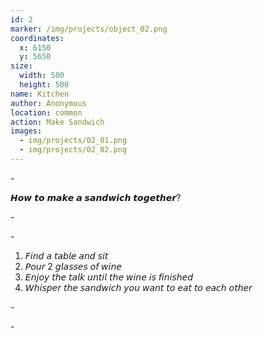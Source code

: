```yaml
---
id: 2
marker: /img/projects/object_02.png
coordinates:
  x: 6150
  y: 5650
size:
  width: 500
  height: 500
name: Kitchen
author: Anonymous
location: common
action: Make Sandwich
images:
  - img/projects/02_01.png
  - img/projects/02_02.png
---
```

\-

𝙃𝙤𝙬 𝙩𝙤 𝙢𝙖𝙠𝙚 𝙖 𝙨𝙖𝙣𝙙𝙬𝙞𝙘𝙝 𝙩𝙤𝙜𝙚𝙩𝙝𝙚𝙧?

\-

\-

1. 𝘍𝘪𝘯𝘥 𝘢 𝘵𝘢𝘣𝘭𝘦 𝘢𝘯𝘥 𝘴𝘪𝘵 
2. 𝘗𝘰𝘶𝘳 2 𝘨𝘭𝘢𝘴𝘴𝘦𝘴 𝘰𝘧 𝘸𝘪𝘯𝘦 
3. 𝘌𝘯𝘫𝘰𝘺 𝘵𝘩𝘦 𝘵𝘢𝘭𝘬 𝘶𝘯𝘵𝘪𝘭 𝘵𝘩𝘦 𝘸𝘪𝘯𝘦 𝘪𝘴 𝘧𝘪𝘯𝘪𝘴𝘩𝘦𝘥 
4. 𝘞𝘩𝘪𝘴𝘱𝘦𝘳 𝘵𝘩𝘦 𝘴𝘢𝘯𝘥𝘸𝘪𝘤𝘩 𝘺𝘰𝘶 𝘸𝘢𝘯𝘵 𝘵𝘰 𝘦𝘢𝘵 𝘵𝘰 𝘦𝘢𝘤𝘩 𝘰𝘵𝘩𝘦𝘳

\-

\-